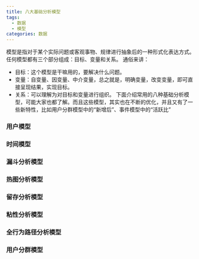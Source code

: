 ```yaml
---
title: 八大基础分析模型
tags:
  - 数据
  - 模型
categories: 数据
---
```


模型是指对于某个实际问题或客观事物、规律进行抽象后的一种形式化表达方式。任何模型都有三个部分组成：目标、变量和关系。
通俗来讲：
* 目标：这个模型是干嘛用的，要解决什么问题。
* 变量：自变量、因变量、中介变量，总之就是，明确变量，改变变量，即可直接呈现结果，实现目标。
* 关系：可以理解为对目标和变量进行组织。
下面介绍常用的八种基础分析模型，可能大家也都了解。而且这些模型，其实也在不断的优化，并且又有了一些新特性，比如用户分群模型中的“新增后”、事件模型中的“活跃比”

### 用户模型

### 时间模型

### 漏斗分析模型

### 热图分析模型

### 留存分析模型

### 粘性分析模型

### 全行为路径分析模型

### 用户分群模型

